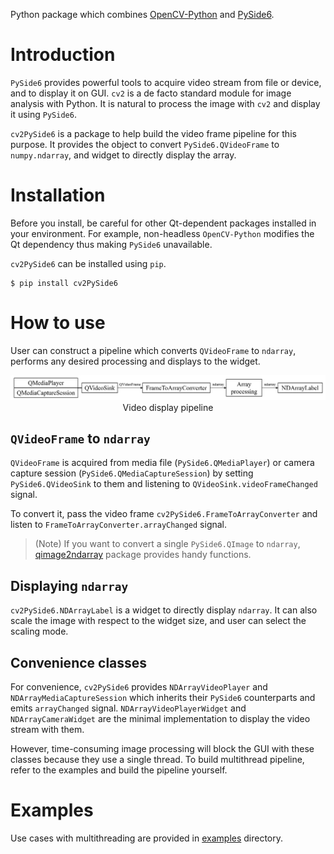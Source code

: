 Python package which combines [OpenCV-Python](https://pypi.org/project/opencv-python/) and [PySide6](https://pypi.org/project/PySide6/).

# Introduction

`PySide6` provides powerful tools to acquire video stream from file or device, and to display it on GUI.
`cv2` is a de facto standard module for image analysis with Python.
It is natural to process the image with `cv2` and display it using `PySide6`.

`cv2PySide6` is a package to help build the video frame pipeline for this purpose.
It provides the object to convert `PySide6.QVideoFrame` to `numpy.ndarray`, and widget to directly display the array.

# Installation

Before you install, be careful for other Qt-dependent packages installed in your environment.
For example, non-headless `OpenCV-Python` modifies the Qt dependency thus making `PySide6` unavailable.

`cv2PySide6` can be installed using `pip`.

```
$ pip install cv2PySide6
```

# How to use

User can construct a pipeline which converts `QVideoFrame` to `ndarray`, performs any desired processing and displays to the widget.

<div align="center">
  <img src="https://github.com/JSS95/cv2PySide6/raw/master/image/pipeline.png"/><br>
    Video display pipeline
</div>

## `QVideoFrame` to `ndarray`

`QVideoFrame` is acquired from media file (`PySide6.QMediaPlayer`) or camera capture session (`PySide6.QMediaCaptureSession`) by setting `PySide6.QVideoSink` to them and listening to `QVideoSink.videoFrameChanged` signal.

To convert it, pass the video frame `cv2PySide6.FrameToArrayConverter` and listen to `FrameToArrayConverter.arrayChanged` signal.

> (Note) If you want to convert a single `PySide6.QImage` to `ndarray`, [qimage2ndarray](https://pypi.org/project/qimage2ndarray/) package provides handy functions.

## Displaying `ndarray`

`cv2PySide6.NDArrayLabel` is a widget to directly display `ndarray`.
It can also scale the image with respect to the widget size, and user can select the scaling mode.

## Convenience classes

For convenience, `cv2PySide6` provides `NDArrayVideoPlayer` and `NDArrayMediaCaptureSession` which inherits their `PySide6` counterparts and emits `arrayChanged` signal.
`NDArrayVideoPlayerWidget` and `NDArrayCameraWidget` are the minimal implementation to display the video stream with them.

However, time-consuming image processing will block the GUI with these classes because they use a single thread.
To build multithread pipeline, refer to the examples and build the pipeline yourself.

# Examples

Use cases with multithreading are provided in [examples](https://github.com/JSS95/cv2PySide6/tree/master/cv2PySide6/examples) directory.
